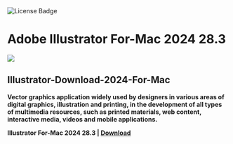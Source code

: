 <div id="badges">
  <img src="https://img.shields.io/badge/License-dark?logo=License&logoColor=white&style=for-the-badge" alt="License Badge"/>
</div>
<h1>Adobe Illustrator For-Mac 2024 28.3</h1>
<p><img src="https://repository-images.githubusercontent.com/418173001/27e2cdd9-f8aa-469a-81db-819a28f3b5b6"/></p>
<h2>Illustrator-Download-2024-For-Mac</h2>
<p><strong>Vector graphics application widely used by designers in various areas of digital graphics,
illustration and printing, in the development of all types of multimedia resources, such as printed materials, web content, interactive media, videos and mobile applications.</p>
Illustrator For-Mac 2024 28.3 | <a href="">Download</a>
</h1>
